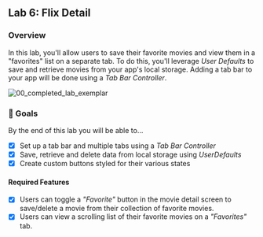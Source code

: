 ## Lab 6: Flix Detail

### Overview

In this lab, you'll allow users to save their favorite movies and view them in a "favorites" list on a separate tab. To do this, you'll leverage *User Defaults* to save and retrieve movies from your app's local storage. Adding a tab bar to your app will be done using a *Tab Bar Controller*.

![00_completed_lab_exemplar](https://user-images.githubusercontent.com/11927517/233009243-292cead6-9a9c-4f0c-88df-d68f961f53df.gif)


### 🎯 Goals

By the end of this lab you will be able to...
- [x] Set up a tab bar and multiple tabs using a *Tab Bar Controller*
- [x] Save, retrieve and delete data from local storage using *UserDefaults*
- [x] Create custom buttons styled for their various states

#### Required Features

- [x] Users can toggle a *"Favorite"* button in the movie detail screen to save/delete a movie from their collection of favorite movies.
- [x] Users can view a scrolling list of their favorite movies on a *"Favorites"* tab.
